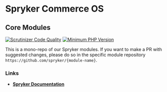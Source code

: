 # Spryker Commerce OS

## Core Modules

[![Scrutinizer Code Quality](https://scrutinizer-ci.com/g/spryker/spryker-core/badges/quality-score.png?b=master)](https://scrutinizer-ci.com/g/spryker/spryker-core/?branch=master)
[![Minimum PHP Version](http://img.shields.io/badge/php-%3E%3D%208.0-8892BF.svg)](https://php.net/)

This is a mono-repo of our Spryker modules.
If you want to make a PR with suggested changes, please do so in the specific module repository
`https://github.com/spryker/{module-name}`.

### Links
- **[Spryker Documentation](https://docs.spryker.com/)**


